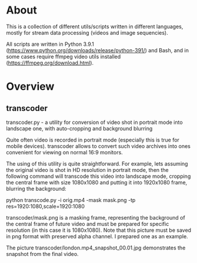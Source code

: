 About
======

This is a collection of different utils/scripts written in different languages, mostly for stream data processing (videos and image sequencies).

All scripts are written in Python 3.9.1 (https://www.python.org/downloads/release/python-391/) and Bash, and in some cases require ffmpeg video utils installed (https://ffmpeg.org/download.html).

 
Overview
=========

## transcoder

transcoder.py - a utility for conversion of video shot in portrait mode into landscape one, with auto-cropping and background blurring

Quite often video is recorded in portrait mode (especially this is true for mobile devices).
transcoder allows to convert such video archives into ones convenient for viewing on normal 16:9 monitors.

The using of this utility is quite straightforward. 
For example, lets assuming the original video is shot in HD resolution in portrait mode, then the following command will transcode this video into landscape mode, cropping the central frame with size 1080x1080 and putting it into 1920x1080 frame, blurring the background:

python transcode.py -i orig.mp4 -mask mask.png -tp res=1920:1080,scale=1920:1080

transcoder/mask.png is a masking frame, representing the background of the central frame of future video and must be prepared for specific resolution (in this case it is 1080x1080). Note that this picture must be saved in png format with preserved alpha channel. I prepared one as an example.

The picture transcoder/london.mp4_snapshot_00.01.jpg demonstrates the snapshot from the final video.
